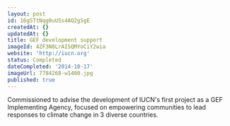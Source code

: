 ```yaml
---
layout: post
id: 16gSTtNqg0uUSs4AQ2gSgE
createdAt: {}
updatedAt: {}
title: GEF development support
imageId: 4ZF3N8LrAISQMYoCiY2wia
website: 'http://iucn.org'
status: Completed
dateCompleted: '2014-10-17'
imageUrl: 7784268-w1400.jpg
published: true
---
```

Commissioned to advise the development of IUCN's first project as a GEF Implementing Agency, focused on empowering communities to lead responses to climate change in 3 diverse countries.
